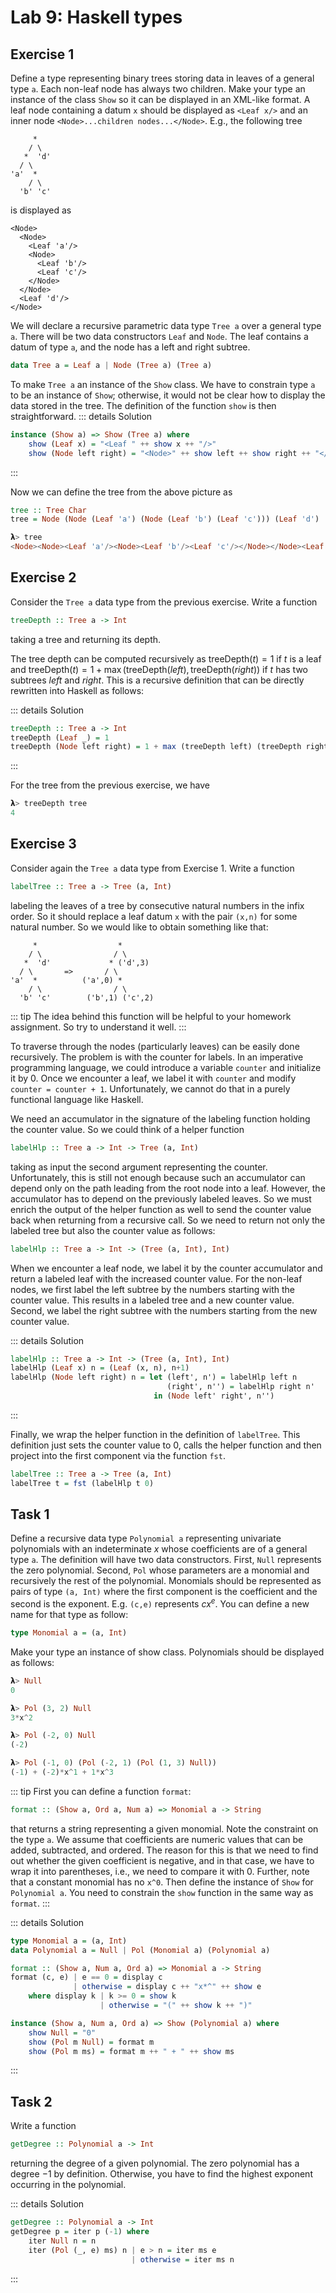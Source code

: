 # Lab 9: Haskell types


## Exercise 1
Define a type representing binary trees storing data in leaves of a general type `a`. Each
non-leaf node has always two children. Make your type an instance of the class `Show` so it can be
displayed in an XML-like format. A leaf node containing a datum `x` 
should be displayed as `<Leaf
x/>` and an inner
node `<Node>...children nodes...</Node>`. E.g., the following tree
```
     *
    / \
   *  'd'
  / \
'a'  *
    / \
  'b' 'c'
```
is displayed as
```
<Node>
  <Node>
    <Leaf 'a'/>
    <Node>
      <Leaf 'b'/>
      <Leaf 'c'/>
    </Node>
  </Node>
  <Leaf 'd'/>
</Node>
```

We will declare a recursive parametric data type `Tree a` over a general type `a`. There
will be two data constructors `Leaf` and `Node`.  The leaf contains a datum of type `a`, and the
node has a left and right subtree.
```haskell
data Tree a = Leaf a | Node (Tree a) (Tree a)
```

To make `Tree a` an instance of the `Show` class.  We have to constrain type `a` to be an instance
of `Show`; otherwise, it would not be clear how to display the data stored in the tree. The
definition of the function `show` is then straightforward. 
::: details Solution
```haskell
instance (Show a) => Show (Tree a) where
    show (Leaf x) = "<Leaf " ++ show x ++ "/>"
    show (Node left right) = "<Node>" ++ show left ++ show right ++ "</Node>"
```
:::

Now we can define the tree from the above picture as
```haskell
tree :: Tree Char
tree = Node (Node (Leaf 'a') (Node (Leaf 'b') (Leaf 'c'))) (Leaf 'd')

𝝺> tree
<Node><Node><Leaf 'a'/><Node><Leaf 'b'/><Leaf 'c'/></Node></Node><Leaf 'd'/></Node>
```

## Exercise 2
Consider the `Tree a` data type from the previous exercise. Write a function
```haskell
treeDepth :: Tree a -> Int
```
taking a tree and returning its depth.

The tree depth can be computed recursively as $\text{treeDepth}(t) = 1$ if $t$ is a leaf and
$\text{treeDepth}(t)=1+\max(\text{treeDepth}(left),\text{treeDepth}(right))$ if $t$ has two subtrees
$left$ and $right$.  This is a recursive definition that can be directly rewritten into Haskell as
follows:

::: details Solution
```haskell
treeDepth :: Tree a -> Int
treeDepth (Leaf _) = 1
treeDepth (Node left right) = 1 + max (treeDepth left) (treeDepth right)
```
:::

For the tree from the previous exercise, we have
```haskell
𝝺> treeDepth tree
4
```

## Exercise 3
Consider again the `Tree a` data type from Exercise 1. Write a function 
```haskell
labelTree :: Tree a -> Tree (a, Int)
```
labeling the leaves of a tree by consecutive natural numbers in the infix order. So it should replace a leaf datum `x` 
with the pair `(x,n)` for some natural number. So we would like to obtain something like that:
```
     *                  *
    / \                / \
   *  'd'             * ('d',3)
  / \       =>       / \
'a'  *          ('a',0) *
    / \                / \
  'b' 'c'        ('b',1) ('c',2)
```

::: tip
The idea behind this function will be helpful to your homework assignment. So try to understand it well. 
:::

To traverse through the nodes (particularly leaves) can be easily done recursively. The problem is with the counter for labels.
In an imperative programming language, we could introduce a variable `counter` and initialize it by 0. Once we encounter a leaf, we label
it with `counter` and modify
`counter = counter + 1`. Unfortunately, we cannot do that in a purely functional language like Haskell. 

We need an accumulator in the signature of the labeling function holding the counter value. So we could think of a helper function
```haskell
labelHlp :: Tree a -> Int -> Tree (a, Int)
```
taking as input the second argument representing the counter. Unfortunately, this is still not enough because such an accumulator can depend only
on the path leading from the root node into a leaf. However, the accumulator has to depend on the previously labeled leaves. So we must enrich the output of the helper function as well to send the counter value back when returning from a recursive call. So we need
to return not only the labeled tree but also the counter value as follows:
```haskell
labelHlp :: Tree a -> Int -> (Tree (a, Int), Int)
```
When we encounter a leaf node, we label it by the counter accumulator and return a labeled leaf with the increased counter value.
For the non-leaf nodes, we first label the left subtree by the numbers starting with the counter value. This results in a labeled tree and a new
counter value. Second, we label the right subtree with the numbers starting from the new counter value.

::: details Solution
```haskell
labelHlp :: Tree a -> Int -> (Tree (a, Int), Int)
labelHlp (Leaf x) n = (Leaf (x, n), n+1)
labelHlp (Node left right) n = let (left', n') = labelHlp left n
                                   (right', n'') = labelHlp right n'
                                in (Node left' right', n'')
```
:::

Finally, we wrap the helper function in the definition of `labelTree`. This definition just sets the counter value to 0, calls the helper function
and then project into the first component via the function `fst`.
```haskell
labelTree :: Tree a -> Tree (a, Int)
labelTree t = fst (labelHlp t 0)
```

## Task 1
Define a recursive data type `Polynomial a` representing univariate polynomials with an
indeterminate $x$ whose coefficients are of a general type `a`. The definition will have two data
constructors. First, `Null` 
represents the zero polynomial. Second, `Pol` whose parameters are a
monomial and recursively the rest of the polynomial. Monomials should be represented as pairs of
type `(a, Int)` where the first component is the coefficient and the second is the exponent. E.g.
`(c,e)` represents $cx^e$. You can define a new name for that type as follow:
```haskell
type Monomial a = (a, Int)
```
Make your type an instance of show class. Polynomials should be displayed as follows:
```haskell
𝝺> Null
0

𝝺> Pol (3, 2) Null
3*x^2

𝝺> Pol (-2, 0) Null
(-2)

𝝺> Pol (-1, 0) (Pol (-2, 1) (Pol (1, 3) Null))
(-1) + (-2)*x^1 + 1*x^3
```

::: tip
First you can define a function `format`:
```haskell
format :: (Show a, Ord a, Num a) => Monomial a -> String
```
that returns a string representing a given monomial. Note the constraint on the type `a`. We assume
that coefficients are numeric values that can be added, subtracted, and ordered. The reason for this
is that we need to find out whether the given coefficient is negative, and in that case, we have to
wrap it into parentheses, i.e., we need to compare it with 0. Further, note that a constant monomial
has no `x^0`.  Then define the instance of `Show` for `Polynomial a`.  You need to constrain the
`show` function in the same way as `format`.
:::

::: details Solution
```haskell
type Monomial a = (a, Int)
data Polynomial a = Null | Pol (Monomial a) (Polynomial a)

format :: (Show a, Num a, Ord a) => Monomial a -> String
format (c, e) | e == 0 = display c
              | otherwise = display c ++ "x*^" ++ show e 
    where display k | k >= 0 = show k
                    | otherwise = "(" ++ show k ++ ")"

instance (Show a, Num a, Ord a) => Show (Polynomial a) where
    show Null = "0"
    show (Pol m Null) = format m
    show (Pol m ms) = format m ++ " + " ++ show ms
```
:::

## Task 2
Write a function 
```haskell
getDegree :: Polynomial a -> Int 
```
returning the degree of a given polynomial. The zero polynomial has a degree $-1$ by definition. Otherwise, you have to find the highest exponent occurring in the polynomial.

::: details Solution
```haskell
getDegree :: Polynomial a -> Int
getDegree p = iter p (-1) where
    iter Null n = n
    iter (Pol (_, e) ms) n | e > n = iter ms e
                           | otherwise = iter ms n 
```
:::
